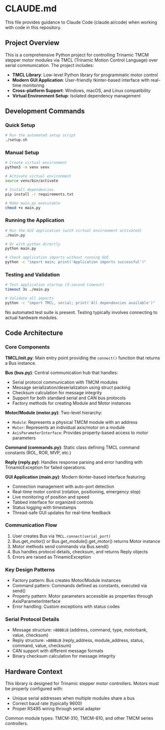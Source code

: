 # CLAUDE.md

This file provides guidance to Claude Code (claude.ai/code) when working with code in this repository.

## Project Overview

This is a comprehensive Python project for controlling Trinamic TMCM stepper motor modules via TMCL (Trinamic Motion Control Language) over serial communication. The project includes:

- **TMCL Library**: Low-level Python library for programmatic motor control
- **Modern GUI Application**: User-friendly tkinter-based interface with real-time monitoring
- **Cross-platform Support**: Windows, macOS, and Linux compatibility
- **Virtual Environment Setup**: Isolated dependency management

## Development Commands

### Quick Setup
```bash
# Run the automated setup script
./setup.sh
```

### Manual Setup
```bash
# Create virtual environment
python3 -m venv venv

# Activate virtual environment
source venv/bin/activate

# Install dependencies
pip install -r requirements.txt

# Make main.py executable
chmod +x main.py
```

### Running the Application
```bash
# Run the GUI application (with virtual environment activated)
./main.py

# Or with python directly
python main.py

# Check application imports without running GUI
python -c "import main; print('Application imports successful')"
```

### Testing and Validation
```bash
# Test application startup (3-second timeout)
timeout 3s ./main.py

# Validate all imports
python -c "import TMCL, serial; print('All dependencies available')"
```

No automated test suite is present. Testing typically involves connecting to actual hardware modules.

## Code Architecture

### Core Components

**TMCL/__init__.py**: Main entry point providing the `connect()` function that returns a Bus instance.

**Bus (bus.py)**: Central communication hub that handles:
- Serial protocol communication with TMCM modules
- Message serialization/deserialization using struct packing
- Checksum calculation for message integrity
- Support for both standard serial and CAN bus protocols
- Factory methods for creating Module and Motor instances

**Motor/Module (motor.py)**: Two-level hierarchy:
- `Module`: Represents a physical TMCM module with an address
- `Motor`: Represents an individual axis/motor on a module
- `AxisParameterInterface`: Provides property-based access to motor parameters

**Command (commands.py)**: Static class defining TMCL command constants (ROL, ROR, MVP, etc.)

**Reply (reply.py)**: Handles response parsing and error handling with TrinamicException for failed operations.

**GUI Application (main.py)**: Modern tkinter-based interface featuring:
- Connection management with auto-port detection
- Real-time motor control (rotation, positioning, emergency stop)
- Live monitoring of position and speed
- Tabbed interface for organized controls
- Status logging with timestamps
- Thread-safe GUI updates for real-time feedback

### Communication Flow
1. User creates Bus via `TMCL.connect(serial_port)`
2. Bus.get_motor() or Bus.get_module().get_motor() returns Motor instance
3. Motor methods send commands via Bus.send()
4. Bus handles protocol details, checksum, and returns Reply objects
5. Errors are raised as TrinamicException

### Key Design Patterns
- Factory pattern: Bus creates Motor/Module instances
- Command pattern: Commands defined as constants, executed via send()
- Property pattern: Motor parameters accessible as properties through AxisParameterInterface
- Error handling: Custom exceptions with status codes

### Serial Protocol Details
- Message structure: `>BBBBiB` (address, command, type, motorbank, value, checksum)
- Reply structure: `>BBBBiB` (reply_address, module_address, status, command, value, checksum)
- CAN support with different message formats
- Binary checksum calculation for message integrity

## Hardware Context

This library is designed for Trinamic stepper motor controllers. Motors must be properly configured with:
- Unique serial addresses when multiple modules share a bus
- Correct baud rate (typically 9600)
- Proper RS485 wiring through serial adapter

Common module types: TMCM-310, TMCM-610, and other TMCM series controllers.